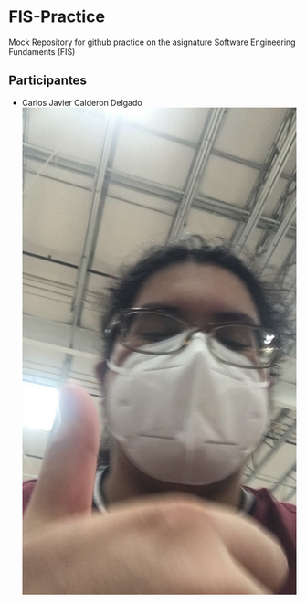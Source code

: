 # FIS-Practice
Mock Repository for github practice on the asignature Software Engineering Fundaments (FIS) 

## Participantes
- Carlos Javier Calderon Delgado
![Foto mia](image/Carlos.JPG)
